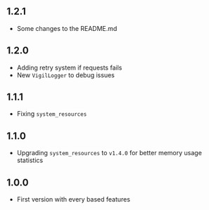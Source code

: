 ## 1.2.1

- Some changes to the README.md

## 1.2.0

- Adding retry system if requests fails
- New `VigilLogger` to debug issues

## 1.1.1

- Fixing `system_resources`

## 1.1.0

- Upgrading `system_resources` to `v1.4.0` for better memory usage statistics

## 1.0.0

- First version with every based features
